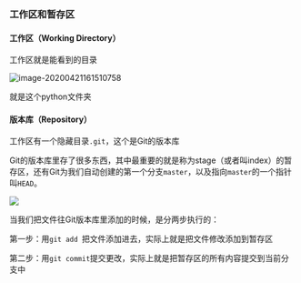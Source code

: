 ### 工作区和暂存区

#### 工作区（Working Directory）

工作区就是能看到的目录

![image-20200421161510758](C:\Users\kx\AppData\Roaming\Typora\typora-user-images\image-20200421161510758.png)

就是这个python文件夹



#### 版本库（Repository）

工作区有一个隐藏目录`.git`，这个是Git的版本库

Git的版本库里存了很多东西，其中最重要的就是称为stage（或者叫index）的暂存区，还有Git为我们自动创建的第一个分支`master`，以及指向`master`的一个指针叫`HEAD`。

![](C:\Users\kx\Pictures\工作截图\0.jpg)

当我们把文件往Git版本库里添加的时候，是分两步执行的：

第一步：用`git add `把文件添加进去，实际上就是把文件修改添加到暂存区

第二步：用`git commit`提交更改，实际上就是把暂存区的所有内容提交到当前分支中

